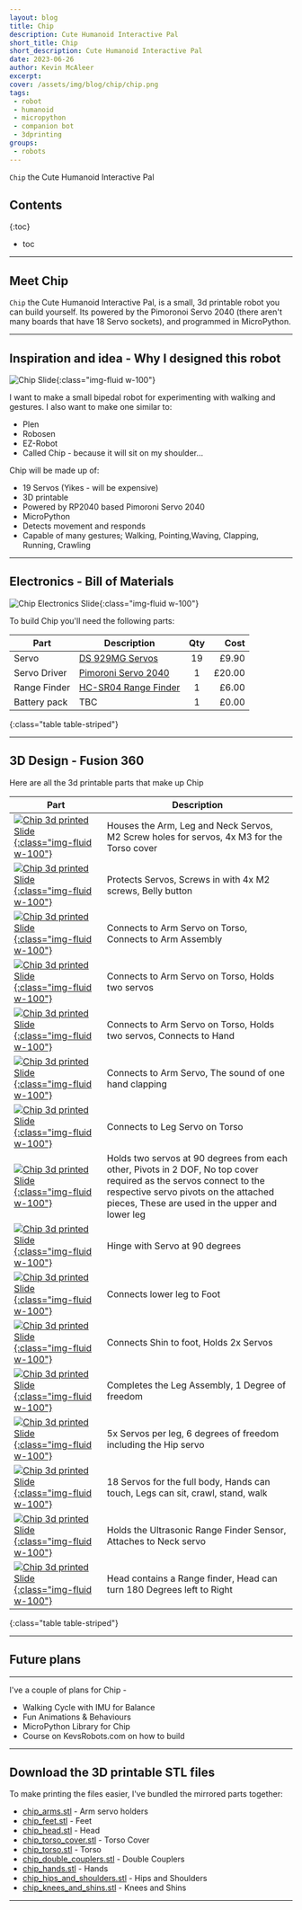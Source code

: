 ```yaml
---
layout: blog
title: Chip
description: Cute Humanoid Interactive Pal
short_title: Chip
short_description: Cute Humanoid Interactive Pal
date: 2023-06-26
author: Kevin McAleer
excerpt: 
cover: /assets/img/blog/chip/chip.png
tags: 
 - robot
 - humanoid
 - micropython
 - companion bot
 - 3dprinting
groups:
 - robots
---
```


`Chip` the Cute Humanoid Interactive Pal

## Contents

{:toc}
* toc

---

## Meet Chip

`Chip` the Cute Humanoid Interactive Pal, is a small, 3d printable robot you can build yourself. Its powered by the Pimoronoi Servo 2040 (there aren't many boards that have 18 Servo sockets), and programmed in MicroPython.

---

## Inspiration and idea - Why I designed this robot

![Chip Slide](/assets/img/blog/chip/chip03.jpg){:class="img-fluid w-100"}

I want to make a small bipedal robot for experimenting with walking and gestures.
I also want to make one similar to:

* Plen
* Robosen
* EZ-Robot
* Called Chip - because it will sit on my shoulder…

Chip will be made up of:

* 19 Servos (Yikes - will be expensive)
* 3D printable
* Powered by RP2040 based Pimoroni Servo 2040
* MicroPython
* Detects movement and responds
* Capable of many gestures; Walking, Pointing,Waving, Clapping, Running, Crawling

---

## Electronics - Bill of Materials

![Chip Electronics Slide](/assets/img/blog/chip/chip04.jpg){:class="img-fluid w-100"}

To build Chip you'll need the following parts:

Part         | Description                                                                           | Qty |   Cost
-------------|---------------------------------------------------------------------------------------|:---:|------:
Servo        | [DS 929MG Servos](https://shop.pimoroni.com/products/ds-929mg-digital-servo)          | 19  |  £9.90
Servo Driver | [Pimoroni Servo 2040](collabs.shop/muhuwr)                                            |  1  | £20.00
Range Finder | [HC-SR04 Range Finder](https://shop.pimoroni.com/products/ultrasonic-distance-sensor) |  1  |  £6.00
Battery pack | TBC                                                                                   |  1  |  £0.00
{:class="table table-striped"}

---

## 3D Design - Fusion 360

Here are all the 3d printable parts that make up Chip

Part                                                                                                                     | Description
-------------------------------------------------------------------------------------------------------------------------|------------------------------------------------------------------------------------------
[![Chip 3d printed Slide](/assets/img/blog/chip/chip05.jpg){:class="img-fluid w-100"}](/assets/img/blog/chip/chip05.jpg) | Houses the Arm, Leg and Neck Servos, M2 Screw holes for servos, 4x M3 for the Torso cover
[![Chip 3d printed Slide](/assets/img/blog/chip/chip07.jpg){:class="img-fluid w-100"}](/assets/img/blog/chip/chip07.jpg) | Protects Servos, Screws in with 4x M2 screws, Belly button
[![Chip 3d printed Slide](/assets/img/blog/chip/chip08.jpg){:class="img-fluid w-100"}](/assets/img/blog/chip/chip08.jpg) | Connects to Arm Servo on Torso, Connects to Arm Assembly
[![Chip 3d printed Slide](/assets/img/blog/chip/chip09.jpg){:class="img-fluid w-100"}](/assets/img/blog/chip/chip09.jpg) | Connects to Arm Servo on Torso, Holds two servos
[![Chip 3d printed Slide](/assets/img/blog/chip/chip10.jpg){:class="img-fluid w-100"}](/assets/img/blog/chip/chip10.jpg) | Connects to Arm Servo on Torso, Holds two servos, Connects to Hand
[![Chip 3d printed Slide](/assets/img/blog/chip/chip11.jpg){:class="img-fluid w-100"}](/assets/img/blog/chip/chip11.jpg) | Connects to Arm Servo, The sound of one hand clapping
[![Chip 3d printed Slide](/assets/img/blog/chip/chip12.jpg){:class="img-fluid w-100"}](/assets/img/blog/chip/chip12.jpg) | Connects to Leg Servo on Torso
[![Chip 3d printed Slide](/assets/img/blog/chip/chip13.jpg){:class="img-fluid w-100"}](/assets/img/blog/chip/chip13.jpg) | Holds two servos at 90 degrees from each other, Pivots in 2 DOF, No top cover required as the servos connect to the respective servo pivots on the attached pieces, These are used in the upper and lower leg
[![Chip 3d printed Slide](/assets/img/blog/chip/chip14.jpg){:class="img-fluid w-100"}](/assets/img/blog/chip/chip14.jpg) | Hinge with Servo at 90 degrees
[![Chip 3d printed Slide](/assets/img/blog/chip/chip15.jpg){:class="img-fluid w-100"}](/assets/img/blog/chip/chip15.jpg) | Connects lower leg to Foot
[![Chip 3d printed Slide](/assets/img/blog/chip/chip16.jpg){:class="img-fluid w-100"}](/assets/img/blog/chip/chip16.jpg) | Connects Shin to foot, Holds 2x Servos
[![Chip 3d printed Slide](/assets/img/blog/chip/chip17.jpg){:class="img-fluid w-100"}](/assets/img/blog/chip/chip17.jpg) | Completes the Leg Assembly, 1 Degree of freedom
[![Chip 3d printed Slide](/assets/img/blog/chip/chip18.jpg){:class="img-fluid w-100"}](/assets/img/blog/chip/chip18.jpg) | 5x Servos per leg, 6 degrees of freedom including the Hip servo
[![Chip 3d printed Slide](/assets/img/blog/chip/chip19.jpg){:class="img-fluid w-100"}](/assets/img/blog/chip/chip19.jpg) | 18 Servos for the full body, Hands can touch, Legs can sit, crawl, stand, walk
[![Chip 3d printed Slide](/assets/img/blog/chip/chip20.jpg){:class="img-fluid w-100"}](/assets/img/blog/chip/chip20.jpg) | Holds the Ultrasonic Range Finder Sensor, Attaches to Neck servo
[![Chip 3d printed Slide](/assets/img/blog/chip/chip21.jpg){:class="img-fluid w-100"}](/assets/img/blog/chip/chip21.jpg) | Head contains a Range finder, Head can turn 180 Degrees left to Right
{:class="table table-striped"}

---

## Future plans

---

I've a couple of plans for Chip -

* Walking Cycle with IMU for Balance
* Fun Animations & Behaviours
* MicroPython Library for Chip
* Course on KevsRobots.com on how to build

---

## Download the 3D printable STL files

To make printing the files easier, I've bundled the mirrored parts together:

* [chip_arms.stl](/assets/stl/chip/chip_arms.stl) - Arm servo holders
* [chip_feet.stl](/assets/stl/chip/chip_feet.stl) - Feet
* [chip_head.stl](/assets/stl/chip/chip_head.stl) - Head
* [chip_torso_cover.stl](/assets/stl/chip/chip_torso_cover.stl) - Torso Cover
* [chip_torso.stl](/assets/stl/chip/chip_torso.stl) - Torso
* [chip_double_couplers.stl](/assets/stl/chip/chip_double_couplers.stl) - Double Couplers
* [chip_hands.stl](/assets/stl/chip/chip_hands.stl) - Hands
* [chip_hips_and_shoulders.stl](/assets/stl/chip/chip_hips_and_shoulders.stl) - Hips and Shoulders
* [chip_knees_and_shins.stl](/assets/stl/chip/chip_knees_and_shins.stl) - Knees and Shins

---
